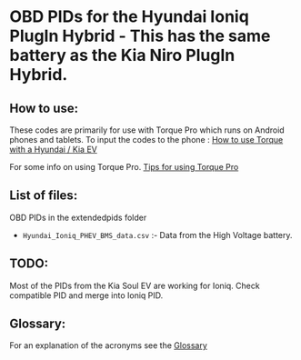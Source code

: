 # OBD PIDs for the Hyundai Ioniq PlugIn Hybrid - This has the same battery as the Kia Niro PlugIn Hybrid.

## How to use:

These codes are primarily for use with Torque Pro which runs on Android phones and tablets.
To input the codes to the phone : [How to use Torque with a Hyundai / Kia EV](https://jejusoul.github.io/OBD-PIDs-for-HKMC-EVs/)

For some info on using Torque Pro. [Tips for using Torque Pro](https://jejusoul.github.io/OBD-PIDs-for-HKMC-EVs/tips.html)

## List of files: 

OBD PIDs in the extendedpids folder 

- `Hyundai_Ioniq_PHEV_BMS_data.csv` :- Data from the High Voltage battery.



## TODO:
Most of the PIDs from the Kia Soul EV are working for Ioniq. Check compatible PID and merge into Ioniq PID.

## Glossary:

For an explanation of the acronyms see the [Glossary](https://jejusoul.github.io/OBD-PIDs-for-HKMC-EVs/glossary.html)
